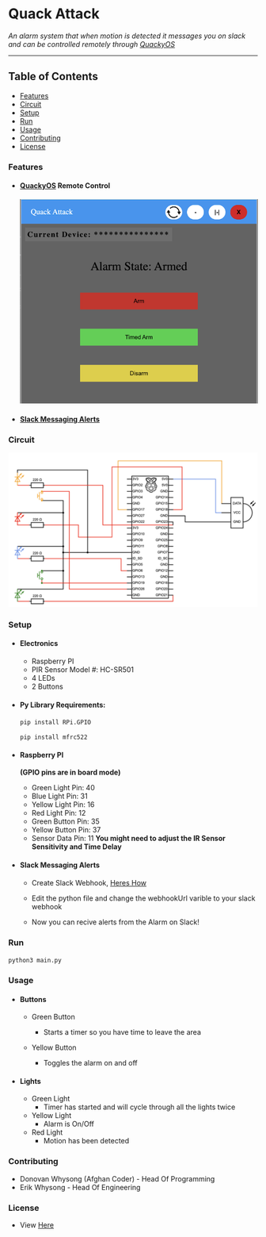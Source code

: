 # Quack Attack
*An alarm system that when motion is detected it messages you on slack and can be controlled remotely through [QuackyOS](https://quackyos.com)*

-----

## Table of Contents
- [Features](#features)
- [Circuit](#circuit)
- [Setup](#setup)
- [Run](#run)
- [Usage](#usage)
- [Contributing](#contributing)
- [License](https://github.com/donnie58744/Quack-Attack-Pi/blob/main/LICENSE)

### Features

- #### [QuackyOS](https://www.quackyos.com/?openWindow=QuackAttack) Remote Control

  <img src="README_IMGS/QuackAttack-QuackyOS-UI.png" alt="QuackAttack-QuackyOS-UI" style="zoom:67%;" />
  
- #### [Slack Messaging Alerts](#setup)

### Circuit

![Circuit](README_IMGS/Alarm-Sys-CIRCUIT.png)

### Setup

- #### Electronics
	- Raspberry PI
	- PIR Sensor Model #: HC-SR501
	- 4 LEDs
	- 2 Buttons

- #### Py Library Requirements:

	```
	pip install RPi.GPIO
	```

	```
	pip install mfrc522
	```

- #### Raspberry PI

	**(GPIO pins are in board mode)**

	- Green Light Pin: 40
	- Blue Light Pin: 31
	- Yellow Light Pin: 16
	- Red Light Pin: 12
	- Green Button Pin: 35
	- Yellow Button Pin: 37
	- Sensor Data Pin: 11 **You might need to adjust the IR Sensor Sensitivity and Time Delay**

- #### Slack Messaging Alerts

  - Create Slack Webhook, [Heres How](https://api.slack.com/messaging/webhooks)

  - Edit the python file and change the webhookUrl varible to your slack webhook
  
  - Now you can recive alerts from the Alarm on Slack!


### Run

```python3 main.py```

### Usage

- #### Buttons
  - Green Button
    - Starts a timer so you have time to leave the area

   - Yellow Button
     - Toggles the alarm on and off

- #### Lights

  - Green Light
    - Timer has started and will cycle through all the lights twice
  - Yellow Light
    - Alarm is On/Off
  - Red Light
    - Motion has been detected

### Contributing

- Donovan Whysong (Afghan Coder) - Head Of Programming
- Erik Whysong - Head Of Engineering

### License

- View [Here](https://github.com/donnie58744/Quack-Attack-Pi/blob/main/LICENSE)
